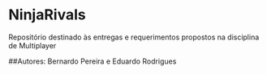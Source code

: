 # NinjaRivals
Repositório destinado às entregas e requerimentos propostos na disciplina de Multiplayer

##Autores: Bernardo Pereira e Eduardo Rodrigues

